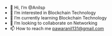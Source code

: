 - 👋 Hi, I’m @Anilsp
- 👀 I’m interested in Blockchain Technology 
- 🌱 I’m currently learning Blockchain Technology 
- 💞️ I’m looking to collaborate on Networking
- 📫 How to reach me pawaranil131@gmail.com

<!---
Anilsp/Anilsp is a ✨ special ✨ repository because its `README.md` (this file) appears on your GitHub profile.
You can click the Preview link to take a look at your changes.
--->
